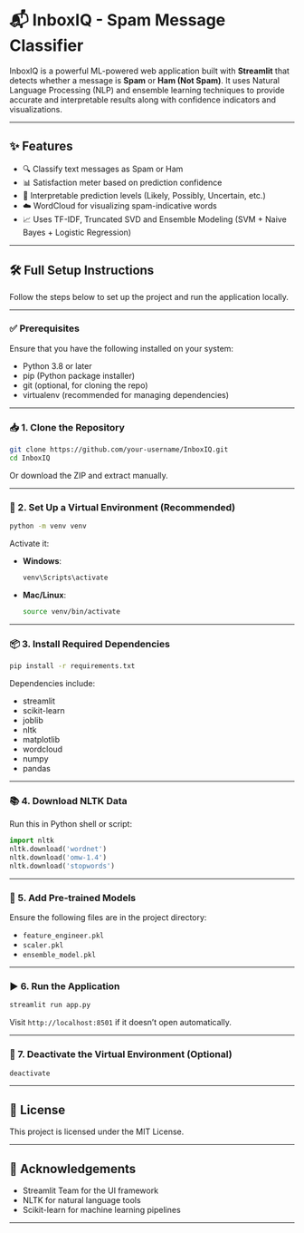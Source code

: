 
# 📬 InboxIQ - Spam Message Classifier

InboxIQ is a powerful ML-powered web application built with **Streamlit** that detects whether a message is **Spam** or **Ham (Not Spam)**. It uses Natural Language Processing (NLP) and ensemble learning techniques to provide accurate and interpretable results along with confidence indicators and visualizations.

---

## ✨ Features

- 🔍 Classify text messages as Spam or Ham
- 📊 Satisfaction meter based on prediction confidence
- 🧠 Interpretable prediction levels (Likely, Possibly, Uncertain, etc.)
- ☁️ WordCloud for visualizing spam-indicative words
- 📈 Uses TF-IDF, Truncated SVD and Ensemble Modeling (SVM + Naive Bayes + Logistic Regression)

---

## 🛠️ Full Setup Instructions

Follow the steps below to set up the project and run the application locally.

---

### ✅ Prerequisites

Ensure that you have the following installed on your system:

- Python 3.8 or later
- pip (Python package installer)
- git (optional, for cloning the repo)
- virtualenv (recommended for managing dependencies)

---

### 📥 1. Clone the Repository

```bash
git clone https://github.com/your-username/InboxIQ.git
cd InboxIQ
```

Or download the ZIP and extract manually.

---

### 🧪 2. Set Up a Virtual Environment (Recommended)

```bash
python -m venv venv
```

Activate it:

- **Windows**:
  ```bash
  venv\Scripts\activate
  ```
- **Mac/Linux**:
  ```bash
  source venv/bin/activate
  ```

---

### 📦 3. Install Required Dependencies

```bash
pip install -r requirements.txt
```

Dependencies include:
- streamlit
- scikit-learn
- joblib
- nltk
- matplotlib
- wordcloud
- numpy
- pandas

---

### 📚 4. Download NLTK Data

Run this in Python shell or script:

```python
import nltk
nltk.download('wordnet')
nltk.download('omw-1.4')
nltk.download('stopwords')
```

---

### 🧠 5. Add Pre-trained Models

Ensure the following files are in the project directory:
- `feature_engineer.pkl`
- `scaler.pkl`
- `ensemble_model.pkl`

---

### ▶️ 6. Run the Application

```bash
streamlit run app.py
```

Visit `http://localhost:8501` if it doesn’t open automatically.

---

### 🧹 7. Deactivate the Virtual Environment (Optional)

```bash
deactivate
```

---

## 📄 License

This project is licensed under the MIT License.

---

## 🙌 Acknowledgements

- Streamlit Team for the UI framework
- NLTK for natural language tools
- Scikit-learn for machine learning pipelines

---

